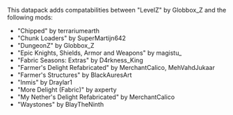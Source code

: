This datapack adds compatabilities between "LevelZ" by Globbox_Z and the following mods:  

- "Chipped" by terrariumearth
- "Chunk Loaders" by SuperMartijn642
- "DungeonZ" by Globbox_Z
- "Epic Knights, Shields, Armor and Weapons" by magistu_ 
- "Fabric Seasons: Extras" by D4rkness_King
- "Farmer's Delight Refabricated" by MerchantCalico, MehVahdJukaar
- "Farmer's Structures" by BlackAuresArt
- "Inmis" by Draylar1
- "More Delight (Fabric)" by axperty
- "My Nether's Delight Refabricated" by MerchantCalico
- "Waystones" by BlayTheNinth
